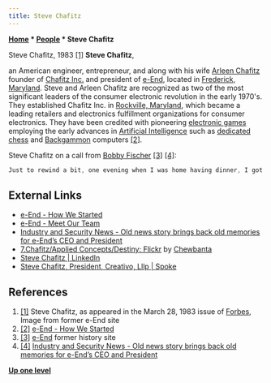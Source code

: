 ```yaml
---
title: Steve Chafitz
---
```

**[Home](Home "Home") \* [People](People "People") \* Steve Chafitz**



 [](http://www.eendusa.com/history.php) Steve Chafitz, 1983 <a id="cite-note-1" href="#cite-ref-1">[1]</a> 
**Steve Chafitz**,  

an American engineer, entrepreneur, and along with his wife [Arleen Chafitz](Arleen_Chafitz "Arleen Chafitz") founder of [Chafitz Inc.](Chafitz "Chafitz") and president of [e-End](Chafitz#e-End "Chafitz"), located in [Frederick, Maryland](https://en.wikipedia.org/wiki/Frederick,_Maryland). Steve and Arleen Chafitz are recognized as two of the most significant leaders of the consumer electronic revolution in the early 1970's. They established Chafitz Inc. in [Rockville, Maryland](https://en.wikipedia.org/wiki/Rockville,_Maryland), which became a leading retailers and electronics fulfillment organizations for consumer electronics. They have been credited with pioneering [electronic games](Games "Games") employing the early advances in [Artificial Intelligence](Artificial_Intelligence "Artificial Intelligence") such as [dedicated chess](Dedicated_Chess_Computers "Dedicated Chess Computers") and [Backgammon](Backgammon "Backgammon") computers <a id="cite-note-2" href="#cite-ref-2">[2]</a>. 






Steve Chafitz on a call from [Bobby Fischer](https://en.wikipedia.org/wiki/Bobby_Fischer) <a id="cite-note-3" href="#cite-ref-3">[3]</a> <a id="cite-note-4" href="#cite-ref-4">[4]</a>:




```C++
Just to rewind a bit, one evening when I was home having dinner, I got a call from Bobby Fischer. He was excited about our electronic chess game "[Boris](Boris "Boris")" and I realized that if he was interested in our electronic chess game that there was a major market out there. We increased our development of electronic games and yes, we hired the brightest and the best programmers in the country to develop programs for our games. 

```

## External Links


* [e-End - How We Started](https://www.eendusa.com/how-we-started/)
* [e-End - Meet Our Team](https://www.eendusa.com/meet-our-team/)
* [Industry and Security News - Old news story brings back old memories for e-End’s CEO and President](https://www.eendusa.com/indusry-news/old-story-brings-back-old-memories?rq=Bobby%20Fischer)
* [7.Chafitz/Applied Concepts/Destiny: Flickr](http://www.flickr.com/photos/10261668@N05/sets/72157600923816639/detail/) by [Chewbanta](Steve_Blincoe "Steve Blincoe")
* [Steve Chafitz | LinkedIn](http://www.linkedin.com/pub/steve-chafitz/b/718/738)
* [Steve Chafitz, President, Creativo, Lllp | Spoke](http://www.spoke.com/info/pFdVUnH/SteveChafitz)


## References


1. <a id="cite-ref-1" href="#cite-note-1">[1]</a> Steve Chafitz, as appeared in the March 28, 1983 issue of [Forbes](https://en.wikipedia.org/wiki/Forbes), Image from former e-End site
2. <a id="cite-ref-2" href="#cite-note-2">[2]</a> [e-End - How We Started](https://www.eendusa.com/how-we-started/)
3. <a id="cite-ref-3" href="#cite-note-3">[3]</a> [e-End](https://www.eendusa.com/) former history site
4. <a id="cite-ref-4" href="#cite-note-4">[4]</a> [Industry and Security News - Old news story brings back old memories for e-End’s CEO and President](https://www.eendusa.com/indusry-news/old-story-brings-back-old-memories?rq=Bobby%20Fischer)

**[Up one level](People "People")**







 
